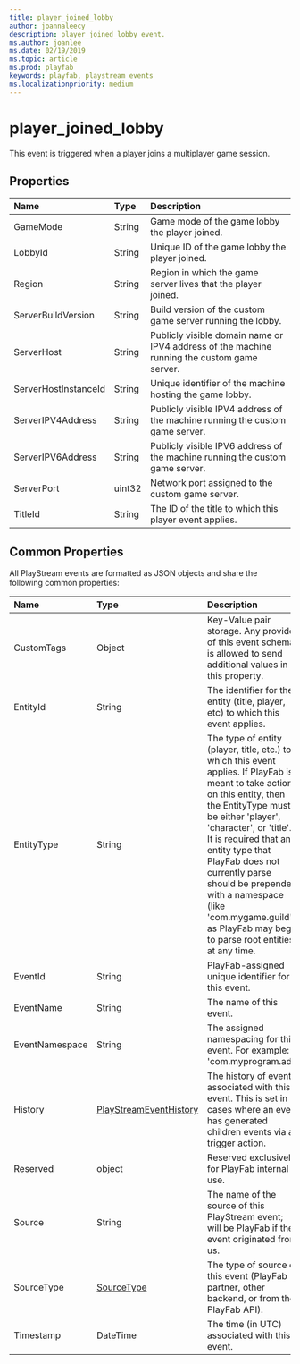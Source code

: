 ```yaml
---
title: player_joined_lobby
author: joannaleecy
description: player_joined_lobby event.
ms.author: joanlee
ms.date: 02/19/2019
ms.topic: article
ms.prod: playfab
keywords: playfab, playstream events
ms.localizationpriority: medium
---
```


# player_joined_lobby

This event is triggered when a player joins a multiplayer game session.

## Properties

|Name|Type|Description|
| :--------------------|:-------------------|:----------------------|
|GameMode|String|Game mode of the game lobby the player joined.|
|LobbyId|String|Unique ID of the game lobby the player joined.|
|Region|String|Region in which the game server lives that the player joined.|
|ServerBuildVersion|String|Build version of the custom game server running the lobby.|
|ServerHost|String|Publicly visible domain name or IPV4 address of the machine running the custom game server.|
|ServerHostInstanceId|String|Unique identifier of the machine hosting the game lobby.|
|ServerIPV4Address|String|Publicly visible IPV4 address of the machine running the custom game server.|
|ServerIPV6Address|String|Publicly visible IPV6 address of the machine running the custom game server.|
|ServerPort|uint32|Network port assigned to the custom game server.|
|TitleId|String|The ID of the title to which this player event applies.|

## Common Properties

All PlayStream events are formatted as JSON objects and share the following common properties:

|Name|Type|Description|
| :--------------------|:-------------------|:----------------------|
|CustomTags|Object|Key-Value pair storage. Any provider of this event schema is allowed to send additional values in this property.|
|EntityId|String|The identifier for the entity (title, player, etc) to which this event applies.|
|EntityType|String|The type of entity (player, title, etc.) to which this event applies. If PlayFab is meant to take action on this entity, then the EntityType must be either 'player', 'character', or 'title'. It is required that any entity type that PlayFab does not currently parse should be prepended with a namespace (like 'com.mygame.guild') as PlayFab may begin to parse root entities at any time.|
|EventId|String|PlayFab-assigned unique identifier for this event.|
|EventName|String|The name of this event.|
|EventNamespace|String|The assigned namespacing for this event. For example: 'com.myprogram.ads'|
|History|[PlayStreamEventHistory](data-types/playstreameventhistory.md)|The history of events associated with this event. This is set in cases where an event has generated children events via a trigger action.|
|Reserved|object|Reserved exclusively for PlayFab internal use.|
|Source|String|The name of the source of this PlayStream event; will be PlayFab if the event originated from us.|
|SourceType|[SourceType](data-types/sourcetype.md)|The type of source of this event (PlayFab partner, other backend, or from the PlayFab API).|
|Timestamp|DateTime|The time (in UTC) associated with this event.|